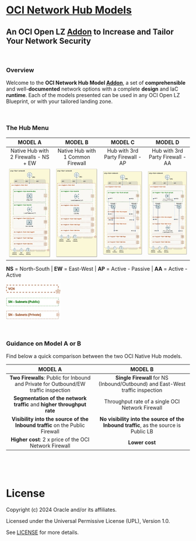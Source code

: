 
# **[OCI Network Hub Models](#)**
## **An OCI Open LZ [Addon](#) to Increase and Tailor Your Network Security**

&nbsp; 

### Overview
Welcome to the **OCI Network Hub Model [Addon](#)**, a set of **comprehensible** and well-**documented** network options with a complete **design** and IaC **runtime**. Each of the models presented can be used in any OCI Open LZ Blueprint, or with your tailored landing zone.

&nbsp; 

### The Hub Menu

| **MODEL A** | **MODEL B**| **MODEL C**  | **MODEL D**  | 
|:-:|:-:|:-:|:-:|
| Native Hub with 2 Firewalls - NS + EW| Native Hub with 1 Common Firewall | Hub with 3rd Party Firewall - AP | Hub with 3rd Party Firewall - AA | 
| [<img src="model_a/images/hub_model_A_design.jpg" width="250" height="value">](/addons/oci-hub-models/model_a/hub-model-A-packet_flow.md) | <img src="model_b/images/hub_model_B_design.jpg" width="250" height="value"> | <img src="model_c/images/hub_model_C_design.jpg" width="250" height="value"> | <img src="model_d/images/hub_model_D_design.jpg" width="250" height="value"> | 


**NS** = North-South   | **EW** = East-West |  **AP** = Active - Passive | **AA** = Active - Active

<img src="images/oci_hub_models_legend.jpg" width="150" height="value"> 



&nbsp; 

### Guidance on Model A or B

Find below a quick comparison between the two OCI Native Hub models.

| **MODEL A** | **MODEL B**|
|:-:|:-:|
| **Two Firewalls**: Public for Inbound and Private for Outbound/EW traffic inspection | **Single Firewall** for NS (Inbound/Outbound) and East-West traffic inspection
| **Segmentation of the network traffic** and **higher throughput rate** | Throughput rate of a single OCI Network Firewall
| **Visibility into the source of the Inbound traffic** on the Public Firewall | **No visibility into the source of the Inbound traffic**, as the source is Public LB
| **Higher cost**: 2 x price of the OCI Network Firewall | **Lower cost**

&nbsp; 

&nbsp; 

# License

Copyright (c) 2024 Oracle and/or its affiliates.

Licensed under the Universal Permissive License (UPL), Version 1.0.

See [LICENSE](LICENSE) for more details.
